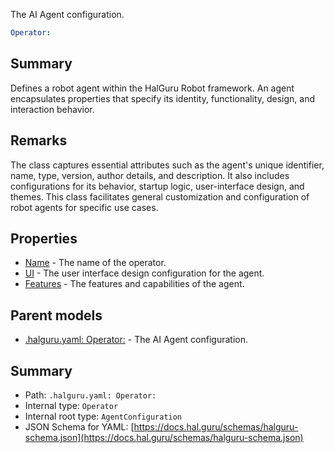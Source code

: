 <!--
title: Operator
description: The AI Agent configuration.
version: 1.0.0+985fa281609b0afa8cea033581aabacb4efd2baa
generated: true
date: 2025-04-05T18:56:52Z
node: This file is generated by the command-line program: `halguru manual --generate-docs`
-->


The AI Agent configuration.

```yaml
Operator:
```

## Summary

Defines a robot agent within the HalGuru Robot framework.
An agent encapsulates properties that specify its identity, functionality, design, and interaction behavior.

## Remarks

The class captures essential attributes such as the agent's unique identifier, name, type, version,
author details, and description. It also includes configurations for its behavior, startup logic, user-interface design, and themes.
This class facilitates general customization and configuration of robot agents for specific use cases.

## Properties

* [Name]((halguru)-operator-name.md) - The name of the operator.
* [UI]((halguru)-operator-ui.md) - The user interface design configuration for the agent.
* [Features]((halguru)-operator-features.md) - The features and capabilities of the agent.

## Parent models

* [.halguru.yaml: Operator:]((halguru)-operator.md) - The AI Agent configuration.

## Summary

* Path: `.halguru.yaml: Operator:`
* Internal type: `Operator`
* Internal root type: `AgentConfiguration`
* JSON Schema for YAML: [https://docs.hal.guru/schemas/halguru-schema.json](https://docs.hal.guru/schemas/halguru-schema.json)
